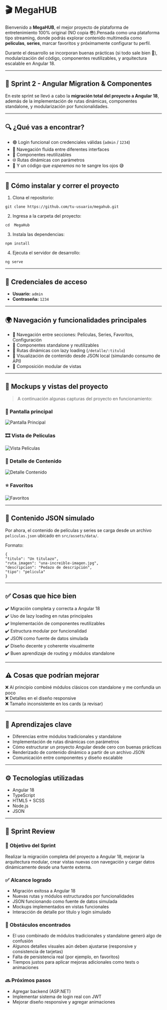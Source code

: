# 🎬 MegaHUB

Bienvenido a **MegaHUB**, el mejor proyecto de plataforma de entretenimiento 100% original (NO copia 😎).Pensada como una plataforma tipo streaming, donde podrás explorar contenido multimedia como **películas**, **series**, marcar favoritos y próximamente configurar tu perfil.

Durante el desarrollo se incorporan buenas prácticas (si todo sale bien 🙏), modularización del código, componentes reutilizables, y arquitectura escalable en Angular 18.

---

## 🚀 Sprint 2 - Angular Migration & Componentes

En este sprint se llevó a cabo la **migración total del proyecto a Angular 18**, además de la implementación de rutas dinámicas, componentes standalone, y modularización por funcionalidades.

---

## 🔍 ¿Qué vas a encontrar?

- 🟢 Login funcional con credenciales válidas (`admin` / `1234`)
- 🧭 Navegación fluida entre diferentes interfaces
- 🧩 Componentes reutilizables
- 🌐 Rutas dinámicas con parámetros
- 🧼 Y un código que *esperemos* no te sangre los ojos 😅

---

## 🧪 Cómo instalar y correr el proyecto

1. Clona el repositorio:
```
git clone https://github.com/tu-usuario/megahub.git
```
2. Ingresa a la carpeta del proyecto:
```
cd  MegaHub
```

3. Instala las dependencias:
```
npm install
```
4. Ejecuta el servidor de desarrollo:
```
ng serve
```
---

## 🔐 Credenciales de acceso

- **Usuario:** `admin`  
- **Contraseña:** `1234`

---

## 🌍 Navegación y funcionalidades principales

- 🧭 Navegación entre secciones: Películas, Series, Favoritos, Configuración
- 🧩 Componentes standalone y reutilizables
- 📂 Rutas dinámicas con lazy loading (`/detalle/:titulo`)
- 💾 Visualización de contenido desde JSON local (simulando consumo de API)
- 🎯 Composición modular de vistas

---

## 📸 Mockups y vistas del proyecto

> A continuación algunas capturas del proyecto en funcionamiento:

### 📱 Pantalla principal
![Pantalla Principal](public/auth.png)

### 🎞️ Vista de Películas
![Vista Películas](public/list.png)

### 📄 Detalle de Contenido
![Detalle Contenido](public/details.png)

### ⭐ Favoritos
![Favoritos](assets/favoritos.png)

---

## 📁 Contenido JSON simulado

Por ahora, el contenido de películas y series se carga desde un archivo `peliculas.json` ubicado en `src/assets/data/`.

Formato:
```
{
"titulo": "Un titulazo",
"ruta_imagen": "una-increible-imagen.jpg",
"descripcion": "Pedazo de descripción",
"tipo": "pelicula"
}
```

---

## ✅ Cosas que hice bien

✔️ Migración completa y correcta a Angular 18  
✔️ Uso de lazy loading en rutas principales  
✔️ Implementación de componentes reutilizables  
✔️ Estructura modular por funcionalidad  
✔️ JSON como fuente de datos simulada  
✔️ Diseño decente y coherente visualmente  
✔️ Buen aprendizaje de routing y módulos standalone  

---

## ⚠️ Cosas que podrían mejorar

❌ Al principio combiné módulos clásicos con standalone y me confundía un poco  
❌ Detalles en el diseño responsive  
❌ Tamaño inconsistente en los cards (a revisar)    

---

## 🧠 Aprendizajes clave

- Diferencias entre módulos tradicionales y standalone  
- Implementación de rutas dinámicas con parámetros  
- Cómo estructurar un proyecto Angular desde cero con buenas prácticas  
- Renderizado de contenido dinámico a partir de un archivo JSON  
- Comunicación entre componentes y diseño escalable  

---

## ⚙️ Tecnologías utilizadas

- Angular 18  
- TypeScript  
- HTML5 + SCSS  
- Node.js  
- JSON  

---

## 📝 Sprint Review

### 🎯 Objetivo del Sprint
Realizar la migración completa del proyecto a Angular 18, mejorar la arquitectura modular, crear vistas nuevas con navegación y cargar datos dinámicamente desde una fuente externa.

### ✅ Alcance logrado
- Migración exitosa a Angular 18  
- Nuevas rutas y módulos estructurados por funcionalidades  
- JSON funcionando como fuente de datos simulada  
- Mockups implementados en vistas funcionales  
- Interacción de detalle por título y login simulado

### 🚧 Obstáculos encontrados
- El uso combinado de módulos tradicionales y standalone generó algo de confusión  
- Algunos detalles visuales aún deben ajustarse (responsive y consistencia de tarjetas)  
- Falta de persistencia real (por ejemplo, en favoritos)  
- Tiempos justos para aplicar mejoras adicionales como tests o animaciones  

### 🔜 Próximos pasos
- Agregar backend (ASP.NET) 
- Implementar sistema de login real con JWT   
- Mejorar diseño responsive y agregar animaciones  